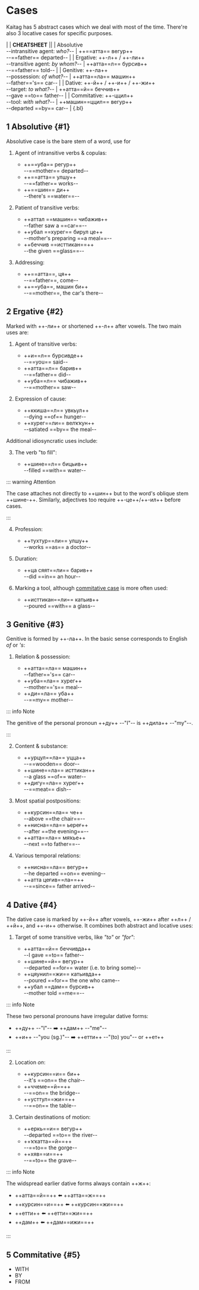 # Cases

Kaitag has 5 abstract cases which we deal with most of the time. There're also 3 locative cases for specific purposes. <!-- #TODO link -->

|
| **CHEATSHEET** ||
| Absolutive <br> --intransitive agent: *who?*-- | ++==атта== вегур++ <br> --==father== departed-- |
| Ergative: ++-л++ / ++-ли++ <br> --transitive agent: *by whom?*-- | ++атта==л== бурсив++ <br> --==father== told-- |
| Genitive: ++-ла++ <br> --possession: *of what?*-- | ++атта==ла== машин++ <br> --father=='s== car-- |
| Dative: ++-й++ / ++-и++ / ++-жи++ <br> --target: *to what?*-- | ++атта==й== беччив++ <br> --gave ==to== father-- |
| Commitative: ++-ццил++ <br> --tool: *with what?*--  | ++машин==ццил== вегур++ <br> --departed ==by== car-- |
{.bl}

## 1 Absolutive {#1}

Absolutive case is the bare stem of a word, use for

1. Agent of intransitive verbs & copulas:

   - ++==уба== регур++  
     --==mother== departed--
   - ++==атта== улшу++  
     --==father== works--
   - ++==шин== ди++  
     --there's ==water==--

2. Patient of transitive verbs:

   - ++аттал ==машин== чибажив++  
     --father saw a ==car==--
   - ++убал ==хурeг== бирул це++  
     --mother's preparing ==a meal==--
   - ++беччив ==исттикан==++  
     --the given ==glass==--

3. Addressing:

   - ++==атта==, ця++  
     --==father==, come--
   - ++==уба==, машин би++  
     --==mother==, the car's there--

## 2 Ergative {#2}

Marked with ++-ли++ or shortened ++-л++ after vowels. The two main uses are:

1. Agent of transitive verbs:

   - ++и==л== бурсивде++  
     --==you== said--
   - ++атта==л== барив++  
     --==father== did--
   - ++уба==л== чибажив++  
     --==mother== saw--

2. Expression of cause:

   - ++ккиша==л== увкьул++  
     --dying ==of== hunger--
   - ++хурег==ли== велҡҡун++  
     --satiated ==by== the meal--

Additional idiosyncratic uses include:

3. The verb "to fill":

   - ++шине==л== бицьив++  
     --filled ==with== water--

::: warning Attention

The case attaches not directly to ++шин++ but to the word's oblique stem ++шине-++. Similarly, adjectives too require ++-це++/++-ил++ before cases. <!-- #TODO link -->  <!-- #TODO link -->

:::

4. Profession:

   - ++тухтур==ли== улшу++  
     --works ==as== a doctor--

5. Duration:

   - ++ца сяят==ли== барив++  
     --did ==in== an hour--

6. Marking a tool, although [commitative case](#5) is more often used:

   - ++исттикан==ли== катьив++  
     --poured ==with== a glass--

## 3 Genitive {#3}

Genitive is formed by ++-ла++. In the basic sense corresponds to English *of* or *'s*:

1. Relation & possession:

   - ++атта==ла== машин++  
     --father=='s== car--
   - ++уба==ла== хурег++  
     --mother=='s== meal--
   - ++ди==ла== уба++  
     --==my== mother--

::: info Note

The genitive of the personal pronoun ++ду++ --"I"-- is ++дила++ --"my"--.

:::

2. Content & substance:

   - ++урцул==ла== уцца++  
     --==wooden== door--
   - ++шине==ла== исттикан++  
     --a glass ==of== water--
   - ++дигу==ла== хурег++  
     --==meat== dish--

3. Most spatial postpositions:  <!-- #TODO link -->

   - ++курсин==ла== че++  
     --above ==the chair==--
   - ++нисна==ла== ьереғ++  
     --after ==the evening==--
   - ++атта==ла== мяҡье++  
     --next ==to father==--

4. Various temporal relations: <!-- #TODO link -->

   - ++нисна==ла== вегур++  
     --he departed ==on== evening--
   - ++атта цеғив==ла==++  
     --==since== father arrived--

## 4 Dative {#4}

The dative case is marked by ++-й++ after vowels, ++-жи++ after ++л++ / ++й++, and ++-и++ otherwise. It combines both abstract and locative uses:

1. Target of some transitive verbs, like *"to"* or *"for"*:

   - ++атта==й== беччивда++  
     --I gave ==to== father--
   - ++шине==й== вегур++  
     --departed ==for== water (i.e. to bring some)--
   - ++цяунил==жи== катьивда++  
     --poured ==for== the one who came--
   - ++убал ==дам== бурсив++  
     --mother told ==me==--

::: info Note

These two personal pronouns have irregular dative forms:

- ++ду++ --"I"-- ➡️ ++дам++ --"me"--
- ++и++ --"you (sg.)"-- ➡️ ++етти++ --"(to) you"-- or ++ет++

:::

2. Location *on*:

   - ++курсин==и== би++  
     --it's ==on== the chair--
   - ++ччеме==й==++  
     --==on== the bridge--
   - ++усттул==жи==++  
     --==on== the table--

3. Certain destinations of motion:

   - ++еркь==и== вегур++  
     --departed ==to== the river--
   - ++ҡҡатта==й==++  
     --==to== the gorge--
   - ++хяв==и==++  
     --==to== the grave--

::: info Note

The widspread earlier dative forms always contain ++ж++:

- ++атта==й==++ ⬅️ ++атта==ж==++
- ++курсин==и==++ ⬅️ ++курсин==жи==++
- ++етти++ ⬅️ ++етти==жи==++
- ++дам++ ⬅️ ++дам==ижи==++

:::

## 5 Commitative {#5}

- WITH
- BY
- FROM
